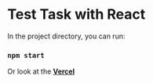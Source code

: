 # Test Task with React

In the project directory, you can run:

### `npm start`

Or look at the **[Vercel](https://my-test-task.adolffosfor.vercel.app/)**
